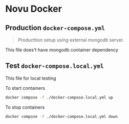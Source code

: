 # Novu Docker

## Production `docker-compose.yml`

> Producttion setup using external mongodb server.

This file does't have mongodb container dependency

## Test `docker-compose.local.yml`

This file for local testing

To start containers

```bash
docker compose -f ./docker-compose.local.yml up
```

To stop containers

```bash
docker compose -f ./docker-compose.local.yml down
```

